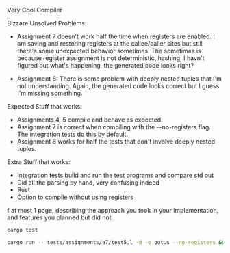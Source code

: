 Very Cool Compiler

Bizzare Unsolved Problems:

- Assignment 7 doesn't work half the time when registers are enabled. I am saving
  and restoring registers at the callee/caller sites but still there's some unexpected
  behavior sometimes. The sometimes is because register assignment is not
  deterministic, hashing, I havn't figured out what's happening, the generated
  code looks right?

- Assignment 6: There is some problem with deeply nested tuples that I'm not
  understanding. Again, the generated code looks correct but I guess I'm missing
  something.

Expected Stuff that works:

- Assignments 4, 5 compile and behave as expected.
- Assignment 7 is correct when compiling with the --no-registers flag. The integration
  tests do this by default.
- Assignment 6 works for half the tests that don't involve deeply nested tuples.

Extra Stuff that works:

- Integration tests build and run the test programs and compare std out
- Did all the parsing by hand, very confusing indeed
- Rust
- Option to compile without using registers

f at most 1 page, describing the approach you took in your implementation,
and features you planned but did not

```bash
cargo test

cargo run -- tests/assignments/a7/test5.l -d -o out.s --no-registers && gcc out.s runtime.o -o a.out -g && ./a.out
```
